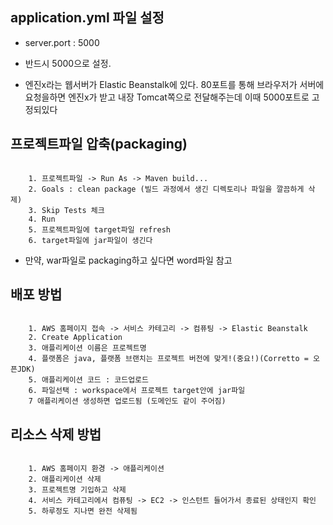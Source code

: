 ## application.yml 파일 설정

- server.port : 5000

- 반드시 5000으로 설정. 

- 엔진x라는 웹서버가 Elastic Beanstalk에 있다. 80포트를 통해 브라우저가 서버에 요청을하면 엔진x가 받고 내장 Tomcat쪽으로 전달해주는데 이때 5000포트로 고정되있다

## 프로젝트파일 압축(packaging)

```shell

	1. 프로젝트파일 -> Run As -> Maven build...
	2. Goals : clean package (빌드 과정에서 생긴 디렉토리나 파일을 깔끔하게 삭제)
	3. Skip Tests 체크
	4. Run
	5. 프로젝트파일에 target파일 refresh
	6. target파일에 jar파일이 생긴다
```

- 만약, war파일로 packaging하고 싶다면 word파일 참고

## 배포 방법

```shell

	1. AWS 홈페이지 접속 -> 서비스 카테고리 -> 컴퓨팅 -> Elastic Beanstalk
	2. Create Application
	3. 애플리케이션 이름은 프로젝트명
	4. 플랫폼은 java, 플랫폼 브랜치는 프로젝트 버전에 맞게!(중요!)(Corretto = 오픈JDK)
	5. 애플리케이션 코드 : 코드업로드
	6. 파일선택 : workspace에서 프로젝트 target안에 jar파일
	7 애플리케이션 생성하면 업로드됨 (도메인도 같이 주어짐)

```

## 리소스 삭제 방법

```shell
	
	1. AWS 홈페이지 환경 -> 애플리케이션
	2. 애플리케이션 삭제
	3. 프로젝트명 기입하고 삭제
	4. 서비스 카테고리에서 컴퓨팅 -> EC2 -> 인스턴트 들어가서 종료된 상태인지 확인
	5. 하루정도 지나면 완전 삭제됨

```
